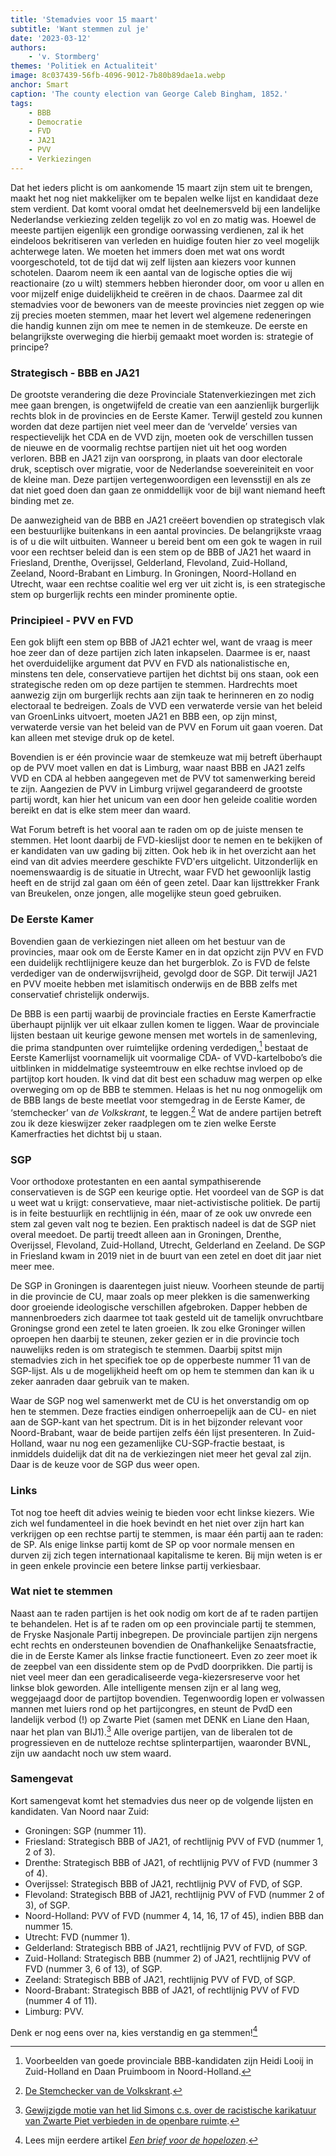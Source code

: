 ```yaml
---
title: 'Stemadvies voor 15 maart'
subtitle: 'Want stemmen zul je'
date: '2023-03-12'
authors:
    - 'v. Stormberg'
themes: 'Politiek en Actualiteit'
image: 8c037439-56fb-4096-9012-7b80b89dae1a.webp
anchor: Smart
caption: 'The county election van George Caleb Bingham, 1852.'
tags:
    - BBB
    - Democratie
    - FVD
    - JA21
    - PVV
    - Verkiezingen
---
```


Dat het ieders plicht is om aankomende 15 maart zijn stem uit te brengen, maakt het nog niet makkelijker om te bepalen welke lijst en kandidaat deze stem verdient. Dat komt vooral omdat het deelnemersveld bij een landelijke Nederlandse verkiezing zelden tegelijk zo vol en zo matig was. Hoewel de meeste partijen eigenlijk een grondige oorwassing verdienen, zal ik het eindeloos bekritiseren van verleden en huidige fouten hier zo veel mogelijk achterwege laten. We moeten het immers doen met wat ons wordt voorgeschoteld, tot de tijd dat wij zelf lijsten aan kiezers voor kunnen schotelen. Daarom neem ik een aantal van de logische opties die wij reactionaire (zo u wilt) stemmers hebben hieronder door, om voor u allen en voor mijzelf enige duidelijkheid te creëren in de chaos. Daarmee zal dit stemadvies voor de bewoners van de meeste provincies niet zeggen op wie zij precies moeten stemmen, maar het levert wel algemene redeneringen die handig kunnen zijn om mee te nemen in de stemkeuze. De eerste en belangrijkste overweging die hierbij gemaakt moet worden is: strategie of principe?


### Strategisch - BBB en JA21

De grootste verandering die deze Provinciale Statenverkiezingen met zich mee gaan brengen, is ongetwijfeld de creatie van een aanzienlijk burgerlijk rechts blok in de provincies en de Eerste Kamer. Terwijl gesteld zou kunnen worden dat deze partijen niet veel meer dan de ‘vervelde’ versies van respectievelijk het CDA en de VVD zijn, moeten ook de verschillen tussen de nieuwe en de voormalig rechtse partijen niet uit het oog worden verloren. BBB en JA21 zijn van oorsprong, in plaats van door electorale druk, sceptisch over migratie, voor de Nederlandse soevereiniteit en voor de kleine man. Deze partijen vertegenwoordigen een levensstijl en als ze dat niet goed doen dan gaan ze onmiddellijk voor de bijl want niemand heeft binding met ze.

De aanwezigheid van de BBB en JA21 creëert bovendien op strategisch vlak een bestuurlijke buitenkans in een aantal provincies. De belangrijkste vraag is of u die wilt uitbuiten. Wanneer u bereid bent om een gok te wagen in ruil voor een rechtser beleid dan is een stem op de BBB of JA21 het waard in Friesland, Drenthe, Overijssel, Gelderland, Flevoland, Zuid-Holland, Zeeland, Noord-Brabant en Limburg. In Groningen, Noord-Holland en Utrecht, waar een rechtse coalitie wel erg ver uit zicht is, is een strategische stem op burgerlijk rechts een minder prominente optie.


### Principieel - PVV en FVD

Een gok blijft een stem op BBB of JA21 echter wel, want de vraag is meer hoe zeer dan of deze partijen zich laten inkapselen. Daarmee is er, naast het overduidelijke argument dat PVV en FVD als nationalistische en, minstens ten dele, conservatieve partijen het dichtst bij ons staan, ook een strategische reden om op deze partijen te stemmen. Hardrechts moet aanwezig zijn om burgerlijk rechts aan zijn taak te herinneren en zo nodig electoraal te bedreigen. Zoals de VVD een verwaterde versie van het beleid van GroenLinks uitvoert, moeten JA21 en BBB een, op zijn minst, verwaterde versie van het beleid van de PVV en Forum uit gaan voeren. Dat kan alleen met stevige druk op de ketel.

Bovendien is er één provincie waar de stemkeuze wat mij betreft überhaupt op de PVV moet vallen en dat is Limburg, waar naast BBB en JA21 zelfs VVD en CDA al hebben aangegeven met de PVV tot samenwerking bereid te zijn. Aangezien de PVV in Limburg vrijwel gegarandeerd de grootste partij wordt, kan hier het unicum van een door hen geleide coalitie worden bereikt en dat is elke stem meer dan waard.

Wat Forum betreft is het vooral aan te raden om op de juiste mensen te stemmen. Het loont daarbij de FVD-kieslijst door te nemen en te bekijken of er kandidaten van uw gading bij zitten. Ook heb ik in het overzicht aan het eind van dit advies meerdere geschikte FVD'ers uitgelicht. Uitzonderlijk en noemenswaardig is de situatie in Utrecht, waar FVD het gewoonlijk lastig heeft en de strijd zal gaan om één of geen zetel. Daar kan lijsttrekker Frank van Breukelen, onze jongen, alle mogelijke steun goed gebruiken.


### De Eerste Kamer

Bovendien gaan de verkiezingen niet alleen om het bestuur van de provincies, maar ook om de Eerste Kamer en in dat opzicht zijn PVV en FVD een duidelijk rechtlijnigere keuze dan het burgerblok. Zo is FVD de felste verdediger van de onderwijsvrijheid, gevolgd door de SGP. Dit terwijl JA21 en PVV moeite hebben met islamitisch onderwijs en de BBB zelfs met conservatief christelijk onderwijs. 

De BBB is een partij waarbij de provinciale fracties en Eerste Kamerfractie überhaupt pijnlijk ver uit elkaar zullen komen te liggen. Waar de provinciale lijsten bestaan uit keurige gewone mensen met wortels in de samenleving, die prima standpunten over ruimtelijke ordening verdedigen,[^1] bestaat de Eerste Kamerlijst voornamelijk uit voormalige CDA- of VVD-kartelbobo’s die uitblinken in middelmatige systeemtrouw en elke rechtse invloed op de partijtop kort houden. Ik vind dat dit best een schaduw mag werpen op elke overweging om op de BBB te stemmen. Helaas is het nu nog onmogelijk om de BBB langs de beste meetlat voor stemgedrag in de Eerste Kamer, de ‘stemchecker’ van _de Volkskrant_, te leggen.[^2]  Wat de andere partijen betreft zou ik deze kieswijzer zeker raadplegen om te zien welke Eerste Kamerfracties het dichtst bij u staan.


### SGP

Voor orthodoxe protestanten en een aantal sympathiserende conservatieven is de SGP een keurige optie. Het voordeel van de SGP is dat u weet wat u krijgt: conservatieve, maar niet-activistische politiek. De partij is in feite bestuurlijk en rechtlijnig in één, maar of ze ook uw onvrede een stem zal geven valt nog te bezien. Een praktisch nadeel is dat de SGP niet overal meedoet. De partij treedt alleen aan in Groningen, Drenthe, Overijssel, Flevoland, Zuid-Holland, Utrecht, Gelderland en Zeeland. De SGP in Friesland kwam in 2019 niet in de buurt van een zetel en doet dit jaar niet meer mee.

De SGP in Groningen is daarentegen juist nieuw. Voorheen steunde de partij in die provincie de CU, maar zoals op meer plekken is die samenwerking door groeiende ideologische verschillen afgebroken. Dapper hebben de mannenbroeders zich daarmee tot taak gesteld uit de tamelijk onvruchtbare Groningse grond een zetel te laten groeien. Ik zou elke Groninger willen oproepen hen daarbij te steunen, zeker gezien er in die provincie toch nauwelijks reden is om strategisch te stemmen. Daarbij spitst mijn stemadvies zich in het specifiek toe op de opperbeste nummer 11 van de SGP-lijst. Als u de mogelijkheid heeft om op hem te stemmen dan kan ik u zeker aanraden daar gebruik van te maken.

Waar de SGP nog wel samenwerkt met de CU is het onverstandig om op hen te stemmen. Deze fracties eindigen onherroepelijk aan de CU- en niet aan de SGP-kant van het spectrum. Dit is in het bijzonder relevant voor Noord-Brabant, waar de beide partijen zelfs één lijst presenteren. In Zuid-Holland, waar nu nog een gezamenlijke CU-SGP-fractie bestaat, is inmiddels duidelijk dat dit na de verkiezingen niet meer het geval zal zijn. Daar is de keuze voor de SGP dus weer open.


### Links

Tot nog toe heeft dit advies weinig te bieden voor echt linkse kiezers. Wie zich wel fundamenteel in die hoek bevindt en het niet over zijn hart kan verkrijgen op een rechtse partij te stemmen, is maar één partij aan te raden: de SP. Als enige linkse partij komt de SP op voor normale mensen en durven zij zich tegen internationaal kapitalisme te keren. Bij mijn weten is er in geen enkele provincie een betere linkse partij verkiesbaar.


### Wat niet te stemmen

Naast aan te raden partijen is het ook nodig om kort de af te raden partijen te behandelen. Het is af te raden om op een provinciale partij te stemmen, de Fryske Nasjonale Partij inbegrepen. De provinciale partijen zijn nergens echt rechts en ondersteunen bovendien de Onafhankelijke Senaatsfractie, die in de Eerste Kamer als linkse fractie functioneert. Even zo zeer moet ik de zeepbel van een dissidente stem op de PvdD doorprikken. Die partij is niet veel meer dan een geradicaliseerde vega-kiezersreserve voor het linkse blok geworden. Alle intelligente mensen zijn er al lang weg, weggejaagd door de partijtop bovendien. Tegenwoordig lopen er volwassen mannen met luiers rond op het partijcongres, en steunt de PvdD een landelijk verbod (!) op Zwarte Piet (samen met DENK en Liane den Haan, naar het plan van BIJ1).[^3]  Alle overige partijen, van de liberalen tot de progressieven en de nutteloze rechtse splinterpartijen, waaronder BVNL, zijn uw aandacht noch uw stem waard.


### Samengevat

Kort samengevat komt het stemadvies dus neer op de volgende lijsten en kandidaten. Van Noord naar Zuid:

- Groningen: SGP (nummer 11).
- Friesland: Strategisch BBB of JA21, of rechtlijnig PVV of FVD (nummer 1, 2 of 3).
- Drenthe: Strategisch BBB of JA21, of rechtlijnig PVV of FVD (nummer 3 of 4).
- Overijssel: Strategisch BBB of JA21, rechtlijnig PVV of FVD, of SGP.
- Flevoland: Strategisch BBB of JA21, rechtlijnig PVV of FVD (nummer 2 of 3), of SGP.
- Noord-Holland: PVV of FVD (nummer 4, 14, 16, 17 of 45), indien BBB dan nummer 15.
- Utrecht: FVD (nummer 1).
- Gelderland: Strategisch BBB of JA21, rechtlijnig PVV of FVD, of SGP.
- Zuid-Holland: Strategisch BBB (nummer 2) of JA21, rechtlijnig PVV of FVD (nummer 3, 6 of 13), of SGP.
- Zeeland: Strategisch BBB of JA21, rechtlijnig PVV of FVD, of SGP.
- Noord-Brabant: Strategisch BBB of JA21, of rechtlijnig PVV of FVD (nummer 4 of 11).
- Limburg: PVV.

Denk er nog eens over na, kies verstandig en ga stemmen![^4]


[^1]: Voorbeelden van goede provinciale BBB-kandidaten zijn Heidi Looij in Zuid-Holland en Daan Pruimboom in Noord-Holland.
[^2]: [De Stemchecker van de Volkskrant](https://www.volkskrant.nl/kijkverder/2023/stemchecker-2023~v631422/).
[^3]: [Gewijzigde motie van het lid Simons c.s. over de racistische karikatuur van Zwarte Piet verbieden in de openbare ruimte](https://www.tweedekamer.nl/kamerstukken/moties/detail?id=2021Z23777&did=2021D50451).
[^4]: Lees mijn eerdere artikel *[Een brief voor de hopelozen](https://reactionair.nl/artikelen/een-brief-voor-de-hopelozen/)*.
